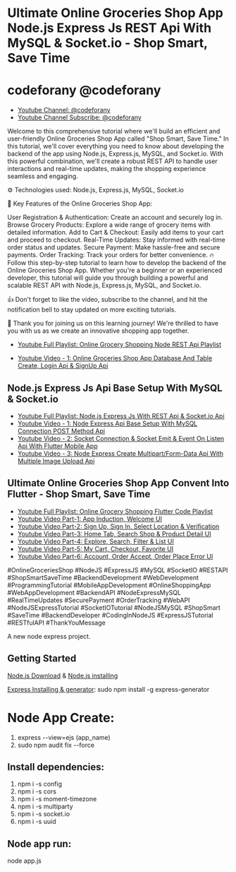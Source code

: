 # Ultimate Online Groceries Shop App Node.js Express Js REST Api With MySQL & Socket.io - Shop Smart, Save Time 

# codeforany @codeforany

- [Youtube Channel: @codeforany](https://www.youtube.com/channel/UCdQTp9wRK5vAOlEQZf9PHSg)
- [Youtube Channel Subscribe: @codeforany](https://www.youtube.com/channel/UCdQTp9wRK5vAOlEQZf9PHSg?sub_confirmation=1)

Welcome to this comprehensive tutorial where we'll build an efficient and user-friendly Online Groceries Shop App called "Shop Smart, Save Time." In this tutorial, we'll cover everything you need to know about developing the backend of the app using Node.js, Express.js, MySQL, and Socket.io. With this powerful combination, we'll create a robust REST API to handle user interactions and real-time updates, making the shopping experience seamless and engaging.

⚙️ Technologies used: Node.js, Express.js, MySQL, Socket.io

🚀 Key Features of the Online Groceries Shop App:

User Registration & Authentication: Create an account and securely log in.
Browse Grocery Products: Explore a wide range of grocery items with detailed information.
Add to Cart & Checkout: Easily add items to your cart and proceed to checkout.
Real-Time Updates: Stay informed with real-time order status and updates.
Secure Payment: Make hassle-free and secure payments.
Order Tracking: Track your orders for better convenience.
🔥 Follow this step-by-step tutorial to learn how to develop the backend of the Online Groceries Shop App. Whether you're a beginner or an experienced developer, this tutorial will guide you through building a powerful and scalable REST API with Node.js, Express.js, MySQL, and Socket.io.

👍 Don't forget to like the video, subscribe to the channel, and hit the notification bell to stay updated on more exciting tutorials.

🙏 Thank you for joining us on this learning journey! We're thrilled to have you with us as we create an innovative shopping app together.

- [Youtube Full Playlist: Online Grocery Shopping Node REST Api Playlist](https://www.youtube.com/playlist?list=PLzcRC7PA0xWQiIgIL526ZAxxVdSZMwx3l)

- [Youtube Video - 1: Online Groceries Shop App Database And Table Create, Login Api & SignUp Api ](https://youtu.be/d61iFh0mTBI)

## Node.js Express Js Api Base Setup With MySQL & Socket.io
- [Youtube Full Playlist: Node.js Express Js With REST Api & Socket.io Api ](https://www.youtube.com/playlist?list=PLzcRC7PA0xWRlYXalCqTqoC6csqUIJWCa)
- [Youtube Video - 1: Node Express Api Base Setup With MySQL Connection POST Method Api ](https://youtu.be/kmcd231SVIo)
- [Youtube Video - 2: Socket Connection & Socket Emit & Event On Listen Api With Flutter Mobile App ](https://youtu.be/FWKYqs-eaAE)
- [Youtube Video - 3: Node Express Create Multipart/Form-Data Api With Multiple Image Upload Api ](https://youtu.be/ec2_v1zXbiQ)

## Ultimate Online Groceries Shop App Convent Into Flutter - Shop Smart, Save Time
- [Youtube Full Playlist: Online Grocery Shopping Flutter Code Playlist](https://www.youtube.com/playlist?list=PLzcRC7PA0xWR2TZ4f34X8Q_fvdwwRvm9I)
- [Youtube Video Part-1: App Induction, Welcome UI](https://youtu.be/1oV3BCOmOyE)
- [Youtube Video Part-2: Sign Up, Sign In, Select Location & Verification ](https://youtu.be/0A9q0olE99w)
- [Youtube Video Part-3: Home Tab, Search Shop & Product Detail UI](https://youtu.be/kqHjP2NVttQ)
- [Youtube Video Part-4: Explore, Search, Filter & List UI ](https://youtu.be/gW33JfWXMSI)
- [Youtube Video Part-5: My Cart, Checkout, Favorite UI  ](https://youtu.be/6vQfWiz3Uwc)
- [Youtube Video Part-6: Account, Order Accept, Order Place Error UI  ](https://youtu.be/IdngLomODh4)

#OnlineGroceriesShop #NodeJS #ExpressJS #MySQL #SocketIO #RESTAPI #ShopSmartSaveTime #BackendDevelopment #WebDevelopment #ProgrammingTutorial #MobileAppDevelopment #OnlineShoppingApp #WebAppDevelopment #BackendAPI #NodeExpressMySQL #RealTimeUpdates #SecurePayment #OrderTracking #WebAPI #NodeJSExpressTutorial #SocketIOTutorial #NodeJSMySQL #ShopSmart #SaveTime #BackendDeveloper #CodingInNodeJS #ExpressJSTutorial #RESTfulAPI #ThankYouMessage


A new node express project.
## Getting Started

[Node.js Download](https://nodejs.org/en) & [Node.js installing](https://nodejs.org/en/docs/guides/getting-started-guide)

[Express Installing & generator](https://expressjs.com/en/starter/generator.html):
sudo npm install -g express-generator

# Node App Create:

1) express --view=ejs (app_name)
2) sudo npm audit fix --force

## Install dependencies:
1) npm i -s config
2) npm i -s cors
3) npm i -s moment-timezone
4) npm i -s multiparty
5) npm i -s socket.io
6) npm i -s uuid

## Node app run:
node app.js